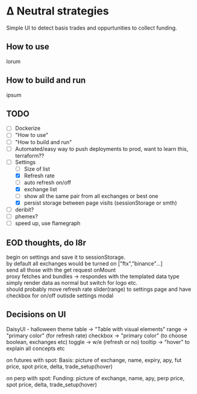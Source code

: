 # Δ Neutral strategies

Simple UI to detect basis trades and oppurtunities to collect funding.

## How to use

lorum

## How to build and run

ipsum

## TODO

- [ ] Dockerize
- [ ] "How to use"
- [ ] "How to build and run"
- [ ] Automated/easy way to push deployments to prod, want to learn this, terraform??
- [ ] Settings
  - [ ] Size of list
  - [X] Refresh rate
  - [ ] auto refresh on/off
  - [X] exchange list
  - [ ] show all the same pair from all exchanges or best one
  - [X] persist storage between page visits (sessionStorage or smth)
- [ ] deribit?
- [ ] phemex?
- [ ] speed up, use flamegraph

## EOD thoughts, do l8r

begin on settings and save it to sessionStorage.  
by default all exchanges would be turned on ["ftx","binance"...]  
send all those with the get request onMount  
proxy fetches and bundles -> respondes with the templated data type  
simply render data as normal but switch for logo etc.  
should probably move refresh rate slider(range) to settings page and have checkbox for on/off outisde settings modal

## Decisions on UI

DaisyUI - halloween theme
table -> "Table with visual elements"
range -> "primary color" (for refresh rate)
checkbox -> "primary color" (to choose boolean, exchanges etc)
toggle -> w/e (refresh or no)
tooltip -> "hover" to explain all concepts etc

on futures with spot:
Basis: picture of exchange, name, expiry, apy, fut price, spot price, delta, trade_setup(hover)

on perp with spot:
Funding: picture of exchange, name, apy, perp price, spot price, delta, trade_setup(hover)
